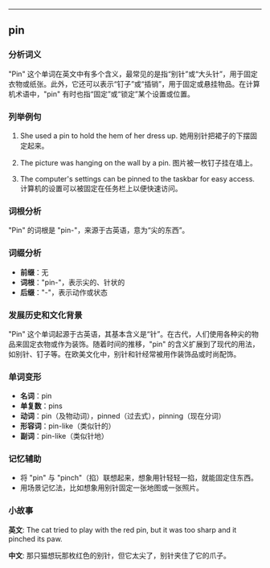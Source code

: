 
---------------
## pin
### 分析词义

"Pin" 这个单词在英文中有多个含义，最常见的是指“别针”或“大头针”，用于固定衣物或纸张。此外，它还可以表示“钉子”或“插销”，用于固定或悬挂物品。在计算机术语中，"pin" 有时也指“固定”或“锁定”某个设置或位置。

### 列举例句

1. She used a pin to hold the hem of her dress up.
   她用别针把裙子的下摆固定起来。

2. The picture was hanging on the wall by a pin.
   图片被一枚钉子挂在墙上。

3. The computer's settings can be pinned to the taskbar for easy access.
   计算机的设置可以被固定在任务栏上以便快速访问。

### 词根分析

"Pin" 的词根是 "pin-"，来源于古英语，意为“尖的东西”。

### 词缀分析

- **前缀**：无
- **词根**："pin-"，表示尖的、针状的
- **后缀**："-"，表示动作或状态

### 发展历史和文化背景

"Pin" 这个单词起源于古英语，其基本含义是“针”。在古代，人们使用各种尖的物品来固定衣物或作为装饰。随着时间的推移，"pin" 的含义扩展到了现代的用法，如别针、钉子等。在欧美文化中，别针和针经常被用作装饰品或时尚配饰。

### 单词变形

- **名词**：pin
- **单复数**：pins
- **动词**：pin（及物动词），pinned（过去式），pinning（现在分词）
- **形容词**：pin-like（类似针的）
- **副词**：pin-like（类似针地）

### 记忆辅助

- 将 "pin" 与 "pinch"（掐）联想起来，想象用针轻轻一掐，就能固定住东西。
- 用场景记忆法，比如想象用别针固定一张地图或一张照片。

### 小故事

**英文**:
The cat tried to play with the red pin, but it was too sharp and it pinched its paw.

**中文**:
那只猫想玩那枚红色的别针，但它太尖了，别针夹住了它的爪子。

